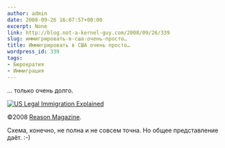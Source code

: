 ```yaml
---
author: admin
date: 2008-09-26 16:07:57+00:00
excerpt: None
link: http://blog.not-a-kernel-guy.com/2008/09/26/339
slug: иммигрировать-в-сша-очень-просто…
title: Иммигрировать в США очень просто…
wordpress_id: 339
tags:
- Бюрократия
- Иммиграция
---
```


… только очень долго.

[![US Legal Immigration Explained](http://blog.not-a-kernel-guy.com/wp-content/uploads/2008/09/us_immigration_explained_small.jpeg)](http://blog.not-a-kernel-guy.com/wp-content/uploads/2008/09/us_immigration_explained.jpeg)

©2008 [Reason Magazine](http://www.reason.com/images/07cf533ddb1d06350cf1ddb5942ef5ad.jpg).

Схема, конечно, не полна и не совсем точна. Но общее представление даёт. :-)
